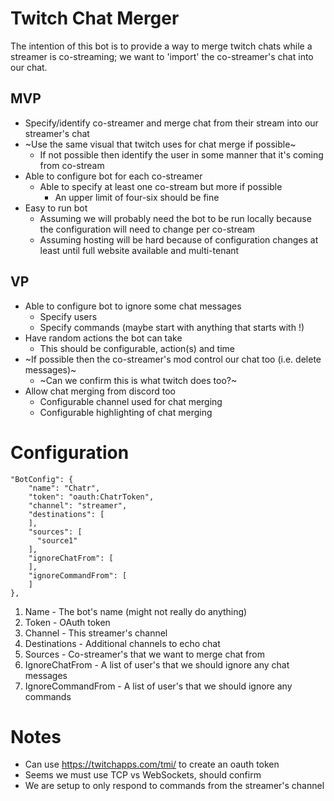 # Twitch Chat Merger

The intention of this bot is to provide a way to merge twitch chats while a streamer is co-streaming; we want to 'import' the co-streamer's chat into our chat.

## MVP

* Specify/identify co-streamer and merge chat from their stream into our streamer's chat
* ~Use the same visual that twitch uses for chat merge if possible~
    * If not possible then identify the user in some manner that it's coming from co-stream
* Able to configure bot for each co-streamer
    * Able to specify at least one co-stream but more if possible
        * An upper limit of four-six should be fine
* Easy to run bot
    * Assuming we will probably need the bot to be run locally because the configuration will need to change per co-stream
    * Assuming hosting will be hard because of configuration changes at least until full website available and multi-tenant

## VP

* Able to configure bot to ignore some chat messages
    * Specify users
    * Specify commands (maybe start with anything that starts with !)
* Have random actions the bot can take
    * This should be configurable, action(s) and time
* ~If possible then the co-streamer's mod control our chat too (i.e. delete messages)~
    * ~Can we confirm this is what twitch does too?~
* Allow chat merging from discord too
    * Configurable channel used for chat merging
    * Configurable highlighting of chat merging

# Configuration

```
"BotConfig": {
    "name": "Chatr",
    "token": "oauth:ChatrToken",
    "channel": "streamer",
    "destinations": [
    ],
    "sources": [
      "source1"
    ],
    "ignoreChatFrom": [
    ],
    "ignoreCommandFrom": [
    ]
},
```

1. Name - The bot's name (might not really do anything)
2. Token - OAuth token
3. Channel - This streamer's channel
4. Destinations - Additional channels to echo chat
5. Sources - Co-streamer's that we want to merge chat from
6. IgnoreChatFrom - A list of user's that we should ignore any chat messages
7. IgnoreCommandFrom - A list of user's that we should ignore any commands

# Notes

* Can use https://twitchapps.com/tmi/ to create an oauth token
* Seems we must use TCP vs WebSockets, should confirm
* We are setup to only respond to commands from the streamer's channel

